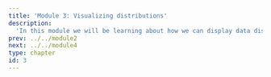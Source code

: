 ```yaml
---
title: 'Module 3: Visualizing distributions'
description:
  'In this module we will be learning about how we can display data distributions'
prev: ../../module2
next: ../../module4
type: chapter
id: 3
---
```


<exercise id="0" title="Module Learning Outcomes"  type="slides, video">
<slides source="module3/module3_00" shot="0" start="3:5707" end="4:5306"> </slides>
</exercise>

<exercise id="1" title="How to visualize data from a single column" type="slides,video">
<slides source="module3/module3_01" shot="1" start="0:003" end="07:12"> </slides>
</exercise>

<exercise id="2" title="Visulize distributions with density plots" type="slides,video">
<slides source="module3/module3_02" shot="1" start="0:003" end="07:12"> </slides>
</exercise>

<exercise id="5" title="What Did We Just Learn?" type="slides, video">
<slides source="module3/module3_end" shot="0" start="04:5307" end="05:5911">
</slides>
</exercise>
